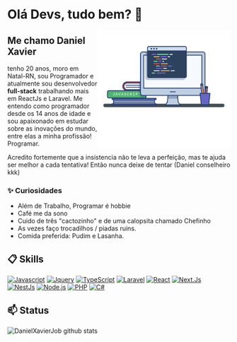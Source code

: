 # Olá Devs, tudo bem? 👋

<img align="right" src="./image.png" width="300"/> 

## Me chamo Daniel Xavier

tenho 20 anos, moro em Natal-RN, sou Programador e atualmente sou desenvolvedor **full-stack** trabalhando mais em ReactJs e Laravel. Me entendo como programador desde os 14 anos de idade e sou apaixonado em estudar sobre as inovações do mundo, entre elas a minha profissão! Programar. 

Acredito fortemente que a insistencia não te leva a perfeição, mas te ajuda ser melhor a cada tentativa! Então nunca deixe de tentar (Daniel conselheiro kkk)

### ✨ Curiosidades

- Além de Trabalho, Programar é hobbie
- Café me da sono
- Cuido de três "cactozinho" e de uma calopsita chamado Chefinho
- As vezes faço trocadilhos / piadas ruins.
- Comida preferida: Pudim e Lasanha.

## 📋 Skills

[![Javascript](https://img.shields.io/badge/JavaScript-5E5C5C?style=for-the-badge&logo=javascript&logoColor=F7DF1E&style=plastic)]()
[![Jquery](https://img.shields.io/badge/Jquery-0e441c?style=for-the-badge&logo=jquery&logoColor=white&style=plastic)]()
[![TypeScript](https://img.shields.io/badge/TypeScript-2986cc?style=for-the-badge&logo=typescript&logoColor=white&style=plastic)]()
[![Laravel](https://img.shields.io/badge/Laravel-F7DF1E?style=for-the-badge&logo=laravel&logoColor=black&style=plastic)]()
[![React](https://img.shields.io/badge/React-20232A?style=for-the-badge&logo=react&logoColor=61DAFB&style=plastic)]()
[![Next.Js](https://img.shields.io/badge/Next.Js-B10398?style=for-the-badge&logo=next.js&logoColor=white&style=plastic)]()
[![NestJs](https://img.shields.io/badge/NestJs-red?style=for-the-badge&logo=nestjs&logoColor=white&style=plastic)]()
[![Node.js](https://img.shields.io/badge/Node.js-339933?style=for-the-badge&logo=nodedotjs&logoColor=white&style=plastic)]()
[![PHP](https://img.shields.io/badge/PHP-6fa8dc?style=for-the-badge&logo=php&logoColor=white&style=plastic)]()
[![C#](https://img.shields.io/badge/CSharp-E10098?style=for-the-badge&logo=csharp&logoColor=white&style=plastic)]()

## 📫 Status

![DanielXavierJob github stats](https://github-readme-stats.vercel.app/api?username=DanielXavierJob&hide=[%22issues%22]&show_icons=true)
